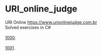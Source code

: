 # URI_online_judge
URI Online https://www.urionlinejudge.com.br
 <br>Solved exercises in C#<br>
<br>[1000](https://github.com/rafael3do/URI_online_judge/blob/main/URI/URI_1000.cs).<br>
<br>[1001](https://github.com/rafael3do/URI_online_judge/blob/main/URI/URI_1001.cs).<br>


